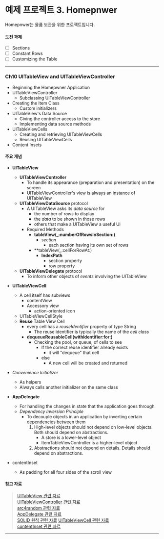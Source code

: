 예제 프로젝트 3. Homepnwer
==================

Homepnwer는 물품 보관을 위한 프로젝트입니다.  

#### 도전 과제

* [ ] Sections
* [ ] Constant Rows
* [ ] Customizing the Table

----------------------------------------------------------------------------

### Ch10 UITableView and UITableViewController

* Beginning the Homepwner Application
* UITableViewController
    * Subclassing UITableViewController
* Creating the Item Class
    * Custom initializers
* UITableView's Data Source
    * Giving the controller access to the store
    * Implementing data source methods
* UITableViewCells
    * Creating and retrieving UITableViewCells
    * Reusing UITableViewCells
* Content Insets

#### 주요 개념

* **UITableView**
    * **UITableViewController**
        * To handle its appearance (preparation and presentation) on the screen
        * UITableViewController's view is always an instance of UITableView
    * **UITableViewDataSource** protocol
        * A UITableView asks its *data source* for 
            * the number of *rows* to display
            * the *data* to be shown in those rows
            * others that make a UITableView a useful UI
        * Required Methods
            * **tableView(_:numberOfRowsInSection:)**
                * *section*
                    * each section having its own set of rows
            * **tableView(_:cellForRowAt:)
                * **IndexPath**
                    * section property
                    * row property
    * **UITableViewDelegate** protocol
        * To inform other objects of *events* involving the UITableView
  
* **UITableViewCell**
    * A cell itself has subviews
        * contentView
        * Accessory view
            * action-oriented icon
    * UITableViewCellStyle
    * **Reuse** Table View Cell
        * every cell has a *reuseIdentifier* property of type String
            * The reuse identifier is typically the name of the *cell class*
        * **dequeueReusableCell(withIdentifier:for:)**
            * Checking the pool, or queue, of cells to see
                * If the correct reuse identifier already exists
                    * it will "dequeue" that cell
                * else
                    * A new cell will be created and returned
  
* *Convenience Initializer*
    * As helpers
    * Always calls another initializer on the same class
  
* **AppDelegate**
    * For handling the changes in state that the application goes through
    * *Dependency Inversion Principle*
        * To decouple objects in an application by inverting certain dependencies between them
            1. High-level objects should not depend on low-level objects. Both should depend on abstractions.
                * A store is a lower-level object
                * ItemTableViewController is a higher-level object
            2. Abstractions should not depend on details. Details should depend on abstractions.
  
* contentInset
    * As padding for all four sides of the scroll view
  
#### 참고 자료

> [UITableView 관련 자료](https://developer.apple.com/library/content/documentation/UserExperience/Conceptual/TableView_iPhone/AboutTableViewsiPhone/AboutTableViewsiPhone.html#//apple_ref/doc/uid/TP40007451)  
> [UITableViewController 관련 자료](https://developer.apple.com/documentation/uikit/uitableviewdatasource)  
> [arc4random 관련 자료](https://developer.apple.com/legacy/library/documentation/Darwin/Reference/ManPages/man3/arc4random.3.html)  
> [AppDelegate 관련 자료](https://developer.apple.com/library/content/documentation/iPhone/Conceptual/iPhoneOSProgrammingGuide/TheAppLifeCycle/TheAppLifeCycle.html#//apple_ref/doc/uid/TP40007072-CH2-SW2)  
> [SOLID 원칙 관련 자료](https://en.wikipedia.org/wiki/SOLID_(object-oriented_design))  
> [UITableViewCell 관련 자료](https://developer.apple.com/documentation/uikit/uitableviewcell)  
> [contentInset 관련 자료](https://developer.apple.com/documentation/uikit/uiscrollview/1619406-contentinset)  

----------------------------------------------------------------------------
